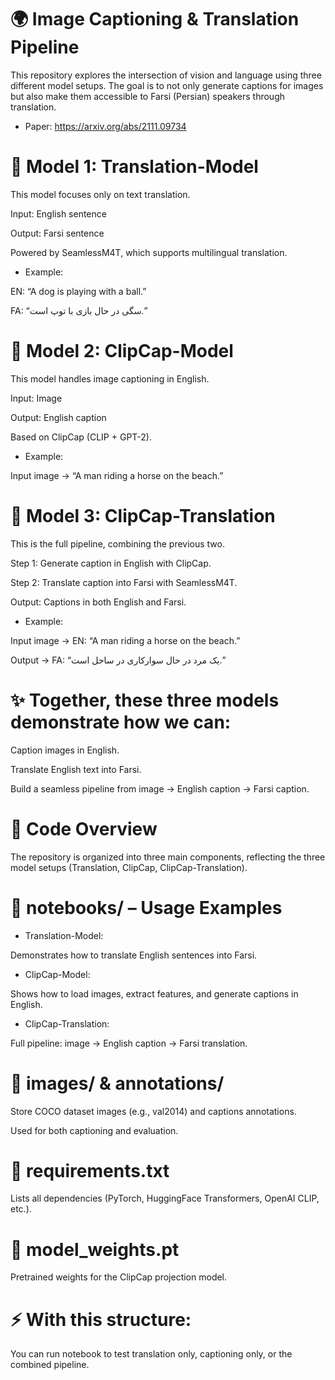 # 🌍 Image Captioning & Translation Pipeline

This repository explores the intersection of vision and language using three different model setups. The goal is to not only generate captions for images but also make them accessible to Farsi (Persian) speakers through translation.

- Paper: https://arxiv.org/abs/2111.09734

# 🔹 Model 1: Translation-Model

This model focuses only on text translation.

Input: English sentence

Output: Farsi sentence

Powered by SeamlessM4T, which supports multilingual translation.

- Example:

EN: “A dog is playing with a ball.”

FA: “سگی در حال بازی با توپ است.”

# 🔹 Model 2: ClipCap-Model

This model handles image captioning in English.

Input: Image

Output: English caption

Based on ClipCap (CLIP + GPT-2).

- Example:

Input image → “A man riding a horse on the beach.”

# 🔹 Model 3: ClipCap-Translation

This is the full pipeline, combining the previous two.

Step 1: Generate caption in English with ClipCap.

Step 2: Translate caption into Farsi with SeamlessM4T.

Output: Captions in both English and Farsi.

- Example:

Input image → EN: “A man riding a horse on the beach.”

Output → FA: “یک مرد در حال سوارکاری در ساحل است.”

# ✨ Together, these three models demonstrate how we can:

Caption images in English.

Translate English text into Farsi.

Build a seamless pipeline from image → English caption → Farsi caption.

# 🧩 Code Overview

The repository is organized into three main components, reflecting the three model setups (Translation, ClipCap, ClipCap-Translation).

# 📂 notebooks/ – Usage Examples

- Translation-Model:

Demonstrates how to translate English sentences into Farsi.

- ClipCap-Model:

Shows how to load images, extract features, and generate captions in English.

- ClipCap-Translation:

Full pipeline: image → English caption → Farsi translation.

# 📂 images/ & annotations/

Store COCO dataset images (e.g., val2014) and captions annotations.

Used for both captioning and evaluation.

# 📄 requirements.txt

Lists all dependencies (PyTorch, HuggingFace Transformers, OpenAI CLIP, etc.).

# 📄 model_weights.pt

Pretrained weights for the ClipCap projection model.

# ⚡ With this structure:

You can run notebook to test translation only, captioning only, or the combined pipeline.
